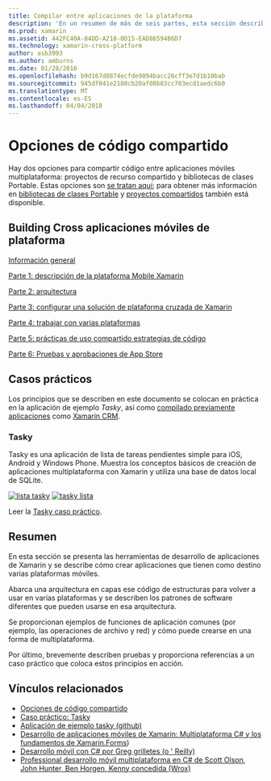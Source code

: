 ```yaml
---
title: Compilar entre aplicaciones de la plataforma
description: 'En un resumen de más de seis partes, esta sección describe cómo crear aplicaciones con la plataforma de desarrollo de Xamarin: de comprender el funcionamiento de Xamarin a diseñar aplicaciones móviles y, a continuación, probar e implementar las tiendas de aplicaciones distintos.'
ms.prod: xamarin
ms.assetid: 442FC40A-84DD-A218-0D15-EAD86594B6D7
ms.technology: xamarin-cross-platform
author: asb3993
ms.author: amburns
ms.date: 01/28/2016
ms.openlocfilehash: b9d167d8874ecfde9094bacc26cff3e7d1b10bab
ms.sourcegitcommit: 945df041e2180cb20af08b83cc703ecd1aedc6b0
ms.translationtype: MT
ms.contentlocale: es-ES
ms.lasthandoff: 04/04/2018
---
```

# <a name="sharing-code-options"></a>Opciones de código compartido

Hay dos opciones para compartir código entre aplicaciones móviles multiplataforma: proyectos de recurso compartido y bibliotecas de clases Portable. Estas opciones son [se tratan aquí](~/cross-platform/app-fundamentals/code-sharing.md); para obtener más información en [bibliotecas de clases Portable](~/cross-platform/app-fundamentals/pcl.md) y [proyectos compartidos](~/cross-platform/app-fundamentals/shared-projects.md) también está disponible.

<a name="Sections" />

## <a name="building-cross-platform-mobile-apps"></a>Building Cross aplicaciones móviles de plataforma

 [Información general](~/cross-platform/app-fundamentals/building-cross-platform-applications/overview.md)

 [Parte 1: descripción de la plataforma Mobile Xamarin](~/cross-platform/app-fundamentals/building-cross-platform-applications/understanding-the-xamarin-mobile-platform.md)

 [Parte 2: arquitectura](~/cross-platform/app-fundamentals/building-cross-platform-applications/architecture.md)

 [Parte 3: configurar una solución de plataforma cruzada de Xamarin](~/cross-platform/app-fundamentals/building-cross-platform-applications/setting-up-a-xamarin-cross-platform-solution.md)

 [Parte 4: trabajar con varias plataformas](~/cross-platform/app-fundamentals/building-cross-platform-applications/platform-divergence-abstraction-divergent-implementation.md)

 [Parte 5: prácticas de uso compartido estrategias de código](~/cross-platform/app-fundamentals/building-cross-platform-applications/practical-code-sharing-strategies.md)

 [Parte 6: Pruebas y aprobaciones de App Store](~/cross-platform/app-fundamentals/building-cross-platform-applications/testing-and-app-store-approvals.md)

 <a name="Cross-Platform_Mobile_Application_Case_Studies" />


## <a name="case-studies"></a>Casos prácticos

Los principios que se describen en este documento se colocan en práctica en la aplicación de ejemplo *Tasky*, así como [compilado previamente aplicaciones](https://xamarin.com/prebuilt) como [Xamarin CRM](https://xamarin.com/prebuilt/#xamarincrm).

 <a name="Tasky" />


### <a name="tasky"></a>Tasky

Tasky es una aplicación de lista de tareas pendientes simple para iOS, Android y Windows Phone.
Muestra los conceptos básicos de creación de aplicaciones multiplataforma con Xamarin y utiliza una base de datos local de SQLite.

 [![lista tasky](images/iphone-list-sml.png)](images/iphone-list.png#lightbox) [ ![tasky lista](images/iphone-list-sml.png)](images/iphone-list.png#lightbox)

Leer la [Tasky caso práctico](~/cross-platform/app-fundamentals/building-cross-platform-applications/case-study-tasky.md).


## <a name="summary"></a>Resumen

En esta sección se presenta las herramientas de desarrollo de aplicaciones de Xamarin y se describe cómo crear aplicaciones que tienen como destino varias plataformas móviles.

Abarca una arquitectura en capas ese código de estructuras para volver a usar en varias plataformas y se describen los patrones de software diferentes que pueden usarse en esa arquitectura.

Se proporcionan ejemplos de funciones de aplicación comunes (por ejemplo, las operaciones de archivo y red) y cómo puede crearse en una forma de multiplataforma.

Por último, brevemente describen pruebas y proporciona referencias a un caso práctico que coloca estos principios en acción.



## <a name="related-links"></a>Vínculos relacionados

- [Opciones de código compartido](~/cross-platform/app-fundamentals/code-sharing.md)
- [Caso práctico: Tasky](~/cross-platform/app-fundamentals/building-cross-platform-applications/case-study-tasky.md)
- [Aplicación de ejemplo tasky (github)](https://developer.xamarin.com/samples/mobile/TaskyPortable/)
- [Desarrollo de aplicaciones móviles de Xamarin: Multiplataforma C# y los fundamentos de Xamarin.Forms](http://www.amazon.com/Xamarin-Mobile-Application-Development-Cross-Platform/dp/1484202155/))
- [Desarrollo móvil con C# por Greg grilletes (o ' Reilly)](http://shop.oreilly.com/product/0636920024002.do)
- [Professional desarrollo móvil multiplataforma en C# de Scott Olson, John Hunter, Ben Horgen, Kenny concedida (Wrox)](http://www.wiley.com/WileyCDA/WileyTitle/productCd-1118157702.html)
